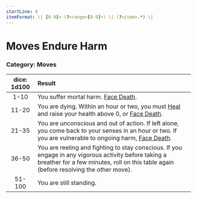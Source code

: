 ```yaml
---
startLine: 4
itemFormat: \| [0-9]+-(?<range>[0-9]+) \| (?<item>.*) \|
---
```

# Moves Endure Harm
### Category: Moves

| dice: 1d100 | Result |
|:----:|:-------|
| 1-10 | You suffer mortal harm. [Face Death](Face%20Death.md). |
| 11-20 | You are dying. Within an hour or two, you must [Heal](Heal.md) and raise your health above 0, or [Face Death](Face%20Death.md). |
| 21-35 | You are unconscious and out of action. If left alone, you come back to your senses in an hour or two. If you are vulnerable to ongoing harm, [Face Death](Face%20Death.md). |
| 36-50 | You are reeling and fighting to stay conscious. If you engage in any vigorous activity before taking a breather for a few minutes, roll on this table again (before resolving the other move). |
| 51-100 | You are still standing. |